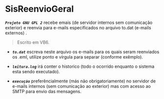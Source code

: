 # SisReenvioGeral

***```Projeto GNU GPL 2```*** recebe emais (de servidor internos sem comunicação exterior) e reenvia para e-mails especificados no arquivo to.dat (e-mails externos) .  
> Escrito em VB6.  
  
* ***```to.dat```*** escreva neste arquivo os e-mails para os quais seram reenviados os .eml, utilize ponto e vírgula para separar (conforme exêmplo).

* ***```leitura.log```*** irá conter o historico (todo o ocorrido enquanto o sistema esta sendo executado).

* ***```execução```*** preferêncialmente (más não obrigatoriamente) no servidor de e-mails internos (sem comunicação ao exterior) mas com acesso ao SMTP para envio das mensagens.
